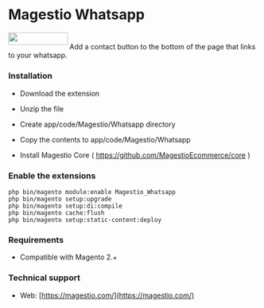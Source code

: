 # Magestio Whatsapp

<p>
<a href="https://magestio.com/"><img src="https://magestio.com/wp-content/uploads/magestio-logo@4x-8.png" align="left" width="120" height="25" ></a>
</p>

#

Add a contact button to the bottom of the page that links to your whatsapp.


### Installation

* Download the extension
* Unzip the file
* Create app/code/Magestio/Whatsapp directory
* Copy the contents to app/code/Magestio/Whatsapp

* Install Magestio Core ( https://github.com/MagestioEcommerce/core )

### Enable the extensions

```
php bin/magento module:enable Magestio_Whatsapp
php bin/magento setup:upgrade
php bin/magento setup:di:compile
php bin/magento cache:flush
php bin/magento setup:static-content:deploy
```

### Requirements

* Compatible with Magento 2.+

### Technical support

* Web: [https://magestio.com/](https://magestio.com/)
